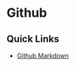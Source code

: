 # Github

## Quick Links

 * [Github Markdown](https://guides.github.com/features/mastering-markdown/)
